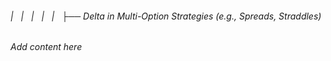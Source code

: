 ###### |   |   |   |   |   ├── Delta in Multi-Option Strategies (e.g., Spreads, Straddles)

*Add content here*